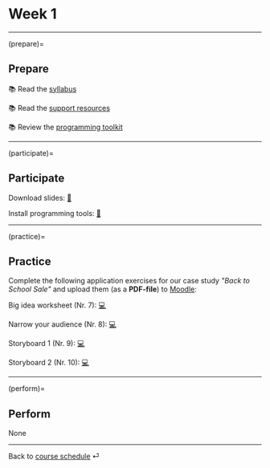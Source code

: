 # Week 1

---

(prepare)=
## Prepare

📚 Read the [syllabus](../docs/course-syllabus.md)

📚 Read the [support resources](../docs/course-support.md)

📚 Review the [programming toolkit](../docs/programming-toolkit.md)

---

(participate)=
## Participate

Download slides: [📑](https://drive.google.com/file/d/1-7yiEj7gt-dsgdlUTINQb1vlib34AHug/view?usp=sharing)


Install programming tools: [💾](../docs/programming-toolkit.md)


---

(practice)=
## Practice

Complete the following application exercises for our case study *"Back to School Sale"* and upload them (as a **PDF-file**) to [Moodle](https://e-learning.hdm-stuttgart.de/moodle/course/view.php?id=4535#section-1):


Big idea worksheet (Nr. 7): [💻](https://docs.google.com/document/d/1-GZvhdbhLYLB_Bo1arj1rgTqbJ5SUoU21vtgbYEhVqk/edit?usp=sharing)


Narrow your audience (Nr. 8): [💻](https://docs.google.com/document/d/1Eu21TCIM0Lx6LiybPG-15ikk0gkRaqbCQNtcl3fAfGQ/edit?usp=sharing)


Storyboard 1 (Nr. 9): [💻](https://docs.google.com/document/d/1cuiBZiWaUkhAYNkQo6SWtWm8n_Q1IJt54lw0Na2-0DE/edit?usp=sharing)


Storyboard 2 (Nr. 10): [💻](https://docs.google.com/document/d/1WeLzE85YfM-F9-vAIhEbeJHkuHsN3xtovzIokB93BRU/edit?usp=sharing)


---

(perform)=
## Perform

None



---

Back to [course schedule](../docs/course-schedule.md) ⏎
